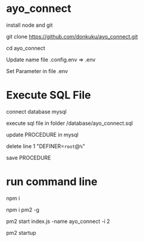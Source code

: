 # ayo_connect
install node and git

git clone https://github.com/donkuku/ayo_connect.git

cd ayo_connect

Update name file .config.env => .env 

Set Parameter in file .env

# Execute SQL File

connect database mysql

execute sql file in folder /database/ayo_connect.sql

update PROCEDURE in mysql 

delete line 1 "DEFINER=`root`@`%`"

save PROCEDURE

# run command line

npm i

npm i pm2 -g

pm2 start index.js -name ayo_connect -i 2

pm2 startup
